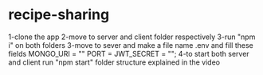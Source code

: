 # recipe-sharing
1-clone the app
2-move to server and client folder respectively
3-run "npm i" on both folders
3-move to sever and make a file name .env and fill these fields
MONGO_URI = ""
PORT = 
JWT_SECRET = "";
4-to start both server and client run "npm start"
folder structure explained in the video
